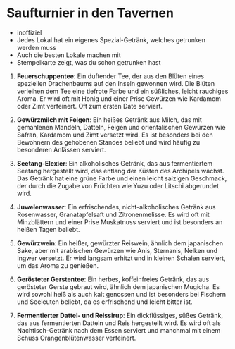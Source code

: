 # Saufturnier in den Tavernen
- inoffiziel
- Jedes Lokal hat ein eigenes Spezial-Getränk, welches getrunken werden muss
- Auch die besten Lokale machen mit
- Stempelkarte zeigt, was du schon getrunken hast

1.  **Feuerschuppentee**: Ein duftender Tee, der aus den Blüten eines speziellen Drachenbaums auf den Inseln gewonnen wird. Die Blüten verleihen dem Tee eine tiefrote Farbe und ein süßliches, leicht rauchiges Aroma. Er wird oft mit Honig und einer Prise Gewürzen wie Kardamom oder Zimt verfeinert. Oft zum ersten Date serviert.
    
2.  **Gewürzmilch mit Feigen**: Ein heißes Getränk aus Milch, das mit gemahlenen Mandeln, Datteln, Feigen und orientalischen Gewürzen wie Safran, Kardamom und Zimt versetzt wird. Es ist besonders bei den Bewohnern des gehobenen Standes beliebt und wird häufig zu besonderen Anlässen serviert.
    
3.  **Seetang-Elexier**: Ein alkoholisches Getränk, das aus fermentiertem Seetang hergestellt wird, das entlang der Küsten des Archipels wächst. Das Getränk hat eine grüne Farbe und einen leicht salzigen Geschmack, der durch die Zugabe von Früchten wie Yuzu oder Litschi abgerundet wird.
    
4.  **Juwelenwasser**: Ein erfrischendes, nicht-alkoholisches Getränk aus Rosenwasser, Granatapfelsaft und Zitronenmelisse. Es wird oft mit Minzblättern und einer Prise Muskatnuss serviert und ist besonders an heißen Tagen beliebt.
    
5.  **Gewürzwein**: Ein heißer, gewürzter Reiswein, ähnlich dem japanischen Sake, aber mit arabischen Gewürzen wie Anis, Sternanis, Nelken und Ingwer versetzt. Er wird langsam erhitzt und in kleinen Schalen serviert, um das Aroma zu genießen.
    
6.  **Gerösteter Gerstentee**: Ein herbes, koffeinfreies Getränk, das aus gerösteter Gerste gebraut wird, ähnlich dem japanischen Mugicha. Es wird sowohl heiß als auch kalt genossen und ist besonders bei Fischern und Seeleuten beliebt, da es erfrischend und leicht bitter ist.
    
7.  **Fermentierter Dattel- und Reissirup**: Ein dickflüssiges, süßes Getränk, das aus fermentierten Datteln und Reis hergestellt wird. Es wird oft als Nachtisch-Getränk nach dem Essen serviert und manchmal mit einem Schuss Orangenblütenwasser verfeinert.